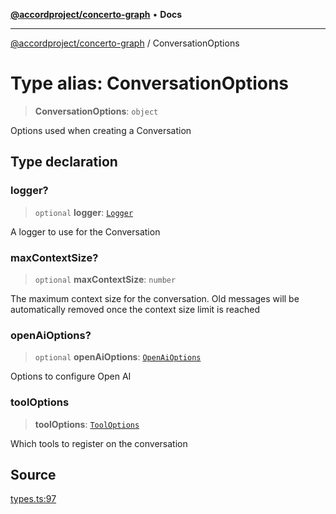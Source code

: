 [**@accordproject/concerto-graph**](../README.md) • **Docs**

***

[@accordproject/concerto-graph](../README.md) / ConversationOptions

# Type alias: ConversationOptions

> **ConversationOptions**: `object`

Options used when creating a Conversation

## Type declaration

### logger?

> `optional` **logger**: [`Logger`](Logger.md)

A logger to use for the Conversation

### maxContextSize?

> `optional` **maxContextSize**: `number`

The maximum context size for the conversation. Old messages
will be automatically removed once the context size limit is
reached

### openAiOptions?

> `optional` **openAiOptions**: [`OpenAiOptions`](OpenAiOptions.md)

Options to configure Open AI

### toolOptions

> **toolOptions**: [`ToolOptions`](ToolOptions.md)

Which tools to register on the conversation

## Source

[types.ts:97](https://github.com/accordproject/lab-concerto-graph/blob/5f526300879649c63bb20f7c002e7b5dd5cd22c3/src/types.ts#L97)
